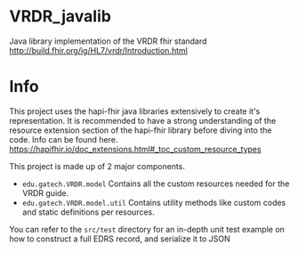 # VRDR_javalib
Java library implementation of the VRDR fhir standard http://build.fhir.org/ig/HL7/vrdr/Introduction.html
# Info
This project uses the hapi-fhir java libraries extensively to create it's representation. It is recommended to have a strong understanding of the resource extension section of the hapi-fhir library before diving into the code. Info can be found here. https://hapifhir.io/doc_extensions.html#_toc_custom_resource_types

This project is made up of 2 major components.
* ```edu.gatech.VRDR.model``` Contains all the custom resources needed for the VRDR guide.
* ```edu.gatech.VRDR.model.util``` Contains utility methods like custom codes and static definitions per resources.

You can refer to the ```src/test``` directory for an in-depth unit test example on how to construct a full EDRS record, and serialize it to JSON
